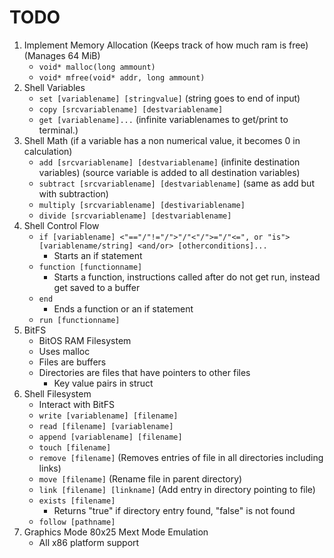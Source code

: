 # TODO
1. Implement Memory Allocation (Keeps track of how much ram is free) (Manages 64 MiB)
    - `void* malloc(long ammount)`
    - `void* mfree(void* addr, long ammount)`
2. Shell Variables
    - `set [variablename] [stringvalue]` (string goes to end of input)
    - `copy [srcvariablename] [destvariablename]`
    - `get [variablename]...` (infinite variablenames to get/print to terminal.)
3. Shell Math (if a variable has a non numerical value, it becomes 0 in calculation)
    - `add [srcvariablename] [destvariablename]` (infinite destination variables) (source variable is added to all destination variables)
    - `subtract [srcvariablename] [destvariablename]` (same as add but with subtraction)
    - `multiply [srcvariablename] [destivariablename]`
    - `divide [srcvariablename] [destvariablename]`
4. Shell Control Flow
    - `if [variablename] <"=="/"!="/">"/"<"/">="/"<=", or "is"> [variablename/string] <and/or> [otherconditions]...`
        - Starts an if statement
    - `function [functionname]`
        - Starts a function, instructions called after do not get run, instead get saved to a buffer
    - `end`
        - Ends a function or an if statement
    - `run [functionname]`
5. BitFS
    - BitOS RAM Filesystem
    - Uses malloc
    - Files are buffers
    - Directories are files that have pointers to other files
        - Key value pairs in struct
6. Shell Filesystem
    - Interact with BitFS
    - `write [variablename] [filename]`
    - `read [filename] [variablename]`
    - `append [variablename] [filename]`
    - `touch [filename]`
    - `remove [filename]` (Removes entries of file in all directories including links)
    - `move [filename]` (Rename file in parent directory)
    - `link [filename] [linkname]` (Add entry in directory pointing to file)
    - `exists [filename]`
        - Returns "true" if directory entry found, "false" is not found
    - `follow [pathname]`
7. Graphics Mode 80x25 Mext Mode Emulation
    - All x86 platform support
